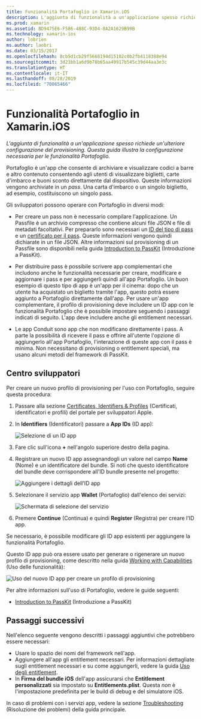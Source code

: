 ```yaml
---
title: Funzionalità Portafoglio in Xamarin.iOS
description: L'aggiunta di funzionalità a un'applicazione spesso richiede un'ulteriore configurazione del provisioning. Questa guida illustra la configurazione necessaria per le funzionalità Portafoglio.
ms.prod: xamarin
ms.assetid: BD9475E6-F586-488C-93D4-8A2A1629B99B
ms.technology: xamarin-ios
author: lobrien
ms.author: laobri
ms.date: 03/15/2017
ms.openlocfilehash: 8cb5d1cb29f5668194d15102c0b2fb4118388e94
ms.sourcegitcommit: 3d21bb1a6d9b78b65aa49917b545c39d44aa3e3c
ms.translationtype: HT
ms.contentlocale: it-IT
ms.lasthandoff: 08/28/2019
ms.locfileid: "70065466"
---
```

# <a name="wallet-capabilities-in-xamarinios"></a>Funzionalità Portafoglio in Xamarin.iOS

_L'aggiunta di funzionalità a un'applicazione spesso richiede un'ulteriore configurazione del provisioning. Questa guida illustra la configurazione necessaria per le funzionalità Portafoglio._

Portafoglio è un'app che consente di archiviare e visualizzare codici a barre e altro contenuto consentendo agli utenti di visualizzare biglietti, carte d'imbarco e buoni sconto direttamente dal dispositivo. Queste informazioni vengono archiviate in un _pass_. Una carta d'imbarco o un singolo biglietto, ad esempio, costituiscono un singolo pass. 

Gli sviluppatori possono operare con Portafoglio in diversi modi:

* Per creare un pass non è necessario compilare l'applicazione. Un Passfile è un archivio compresso che contiene alcuni file JSON e file di metadati facoltativi. Per prepararlo sono necessari un [ID del tipo di pass](~/ios/platform/passkit.md) e un [certificato per il pass](~/ios/platform/passkit.md). Queste informazioni vengono quindi dichiarate in un file JSON. Altre informazioni sul provisioning di un Passfile sono disponibili nella guida [Introduction to PassKit](~/ios/platform/passkit.md) (Introduzione a PassKit).

* Per distribuire pass è possibile scrivere app complementari che includono anche le funzionalità necessarie per creare, modificare e aggiornare i pass e per aggiungerli quindi all'app Portafoglio. Un buon esempio di questo tipo di app è un'app per il cinema: dopo che un utente ha acquistato un biglietto tramite l'app, questo potrà essere aggiunto a Portafoglio direttamente dall'app. Per usare un'app complementare, il profilo di provisioning deve includere un ID app con le funzionalità Portafoglio che è possibile impostare seguendo i passaggi indicati di seguito. L'app deve includere anche gli entitlement necessari.

* Le app Conduit sono app che non modificano direttamente i pass. A parte la possibilità di ricevere il pass e offrire all'utente l'opzione di aggiungerlo all'app Portafoglio, l'interazione di queste app con il pass è minima. Non necessitano di provisioning o entitlement speciali, ma usano alcuni metodi del framework di PassKit.

## <a name="developer-center"></a>Centro sviluppatori

Per creare un nuovo profilo di provisioning per l'uso con Portafoglio, seguire questa procedura:

1. Passare alla sezione [Certificates, Identifiers & Profiles](https://developer.apple.com/account/ios/certificate/) (Certificati, identificatori e profili) del portale per sviluppatori Apple.
2. In **Identifiers** (Identificatori) passare a **App IDs** (ID app): 
    
    ![Selezione di un ID app](wallet-capabilities-images/image17.png)

3. Fare clic sull'icona **+** nell'angolo superiore destro della pagina.
4. Registrare un nuovo ID app assegnandogli un valore nel campo **Name** (Nome) e un identificatore del bundle. Si noti che questo identificatore del bundle deve corrispondere all'ID bundle presente nel progetto:
   
    ![Aggiungere i dettagli dell'ID app](wallet-capabilities-images/image18.png)

5. Selezionare il servizio app **Wallet** (Portafoglio) dall'elenco dei servizi:
    
    ![Schermata di selezione del servizio](wallet-capabilities-images/image19.png)

6. Premere **Continue** (Continua) e quindi **Register** (Registra) per creare l'ID app.

Se necessario, è possibile modificare gli ID app esistenti per aggiungere la funzionalità Portafoglio.

Questo ID app può ora essere usato per generare o rigenerare un nuovo profilo di provisioning, come descritto nella guida [Working with Capabilities](~/ios/deploy-test/provisioning/capabilities/index.md) (Uso delle funzionalità):

![Uso del nuovo ID app per creare un profilo di provisioning](wallet-capabilities-images/image20.png)


Per altre informazioni sull'uso di Portafoglio, vedere le guide seguenti:

* [Introduction to PassKit](~/ios/platform/passkit.md) (Introduzione a PassKit)
 
## <a name="next-steps"></a>Passaggi successivi
 
Nell'elenco seguente vengono descritti i passaggi aggiuntivi che potrebbero essere necessari:

* Usare lo spazio dei nomi del framework nell'app.
* Aggiungere all'app gli entitlement necessari. Per informazioni dettagliate sugli entitlement necessari e su come aggiungerli, vedere la guida [Uso degli entitlement](~/ios/deploy-test/provisioning/entitlements.md).
* In **Firma del bundle iOS** dell'app assicurarsi che **Entitlement personalizzati** sia impostato su **Entitlements.plist**. Questa _non_ è l'impostazione predefinita per le build di debug e del simulatore iOS.

In caso di problemi con i servizi app, vedere la sezione [Troubleshooting](~/ios/deploy-test/provisioning/capabilities/index.md) (Risoluzione dei problemi) della guida principale.
